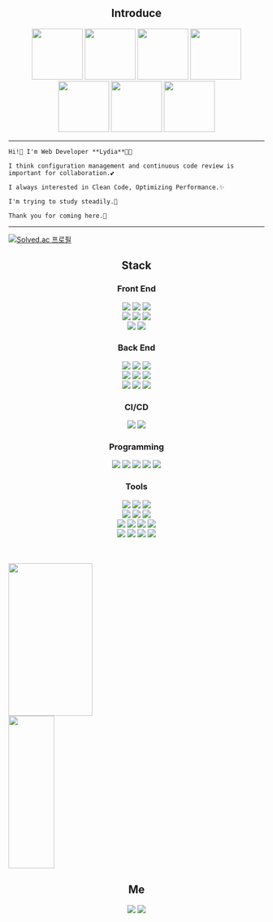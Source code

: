
<h2 align="center">Introduce</h2>
<p align='center'>
  <img src="https://github.githubassets.com/images/mona-loading-dark.gif" width="100" height="100"/>
   <img src="https://github.githubassets.com/images/mona-loading-dark.gif" width="100" height="100"/>
   <img src="https://github.githubassets.com/images/mona-loading-dark.gif" width="100" height="100"/>
   <img src="https://github.githubassets.com/images/mona-loading-dark.gif" width="100" height="100"/>
   <img src="https://github.githubassets.com/images/mona-loading-dark.gif" width="100" height="100"/>
   <img src="https://github.githubassets.com/images/mona-loading-dark.gif" width="100" height="100"/>
   <img src="https://github.githubassets.com/images/mona-loading-dark.gif" width="100" height="100"/>
</p>

---
```
Hi!👋 I'm Web Developer **Lydia**👩‍💻

I think configuration management and continuous code review is important for collaboration.💕

I always interested in Clean Code, Optimizing Performance.✨

I'm trying to study steadily.🌲

Thank you for coming here.🙏
```
---
[![Solved.ac
프로필](http://mazassumnida.wtf/api/mini/generate_badge?boj=rkdgkdus522)](https://solved.ac/profile/rkdgkdus522)

<h2 align="center">Stack</h2>

<h3 align="center">Front End</h3>
<p align="center">  
  <img src="https://img.shields.io/badge/-HTML5-E34F26?style=flat-square&logo=HTML5&logoColor=white"/>
  <img src="https://img.shields.io/badge/-CSS3-1572B6?style=flat-square&logo=CSS3&logoColor=white"/>
  <img src="https://img.shields.io/badge/-JavaScript-yellow?style=flat-square&logo=JavaScript&logoColor=white"/>
  <br>
  <img src="https://img.shields.io/badge/-Vue-4FC08D?style=flat-square&logo=vuedotjs&logoColor=white"/>
  <img src="https://img.shields.io/badge/-React-50B4F5?style=flat-square&logo=React&logoColor=white"/>
  <img src="https://img.shields.io/badge/-TypeScript-3178C6?style=flat-square&logo=TypeScript&logoColor=white"/>
  <br>
  <img src="https://img.shields.io/badge/-Redux-764ABC?style=flat-square&logo=Redux&logoColor=white"/>
  <img src="https://img.shields.io/badge/-Styled Components-DB7093?style=flat-square&logo=Styled-Components&logoColor=white"/>
</p>

<h3 align="center">Back End</h3>
<p align="center"> 
  <img src="https://img.shields.io/badge/-MySQL-4479A1?style=flat-square&logo=MySQL&logoColor=white"/>
  <img src="https://img.shields.io/badge/-MongoDB-47A248?style=flat-square&logo=mongodb&logoColor=white"/>
  <img src="https://img.shields.io/badge/-Java-007396?style=flat-square&logo=java&logoColor=white"/>
  <br>
  <img src="https://img.shields.io/badge/-Node.js-0A6E0A?style=flat-square&logo=Node.js&logoColor=white"/>
  <img src="https://img.shields.io/badge/-Spring-339933?style=flat-square&logo=Spring&logoColor=white"/>
  <img src="https://img.shields.io/badge/-SpringBoot-339933?style=flat-square&logo=Springboot&logoColor=white"/>
  <br>
  <img src="https://img.shields.io/badge/-Apache-D22128?style=flat-square&logo=Apache&logoColor=white"/>
  <img src="https://img.shields.io/badge/-PHP-777BB4?style=flat-square&logo=PHP&logoColor=white"/>
  <img src="https://img.shields.io/badge/-AWS-232F3E?style=flat-square&logo=AmazonAWS&logoColor=white"/>
</p>

<h3 align="center">CI/CD</h3>
<p align="center">
  <img src="https://img.shields.io/badge/-Docker-2496ED?style=flat-square&logo=docker&logoColor=white"/>
  <img src="https://img.shields.io/badge/-GitHub Actions-2088FF?style=flat-square&logo=githubactions&logoColor=white"/>
  <!--<img src="https://img.shields.io/badge/-Jenkins-D24939?style=flat-square&logo=jenkins&logoColor=white"/>
  <img src="https://img.shields.io/badge/-Kubernetes-326CE5?style=flat-square&logo=kubernetes&logoColor=white"/>-->
</p>

<h3 align="center">Programming</h3>
<p align="center">
  <img src="https://img.shields.io/badge/-Java-007396?style=flat-square&logo=java&logoColor=white"/>
  <img src="https://img.shields.io/badge/-JavaScript-yellow?style=flat-square&logo=JavaScript&logoColor=white"/>
  <img src="https://img.shields.io/badge/-C-lightgrey?style=flat-square&logo=C&logoColor=white"/>
  <img src="https://img.shields.io/badge/-C++-50B4F5?style=flat-square&logo=Cplusplus&logoColor=white"/>
  <img src="https://img.shields.io/badge/-Python-3776AB?style=flat-square&logo=python&logoColor=white"/>
  <!--
  <img src="https://img.shields.io/badge/-CPP-A8B9CC?style=flat-square&logo=C++&logoColor=white"/>
  <img src="https://img.shields.io/badge/-Kotlin-F88218?style=flat-square&logo=kotlin&logoColor=white"/>
  <br>
  <img src="https://img.shields.io/badge/-C-A8B9CC?style=flat-square&logo=C&logoColor=white"/>
  <img src="https://img.shields.io/badge/-C%23-239120?style=flat-square&logo=C-Sharp&logoColor=white"/>-->
</p>

<h3 align="center">Tools</h3>
<p align="center">
  <img src="https://img.shields.io/badge/-Visual Studio Code-007ACC?style=flat-square&logo=Visual-Studio-Code&logoColor=white"/>
  <img src="https://img.shields.io/badge/-Eclipse IDE-2C2255?style=flat-square&logo=Eclipse-IDE&logoColor=white"/>
  <img src="https://img.shields.io/badge/-atom-66595C?style=flat-square&logo=Atom&logoColor=white"/>
  <br>
  <img src="https://img.shields.io/badge/-Visual Studio-000000?style=flat-square&logo=visualstudio&logoColor=white"/>
  <img src="https://img.shields.io/badge/-Android Studio-3DDC84?style=flat-square&logo=Android-Studio&logoColor=white"/>
  <img src="https://img.shields.io/badge/-Git-F05032?style=flat-square&logo=Git&logoColor=white"/>
  <br>
  <img src="https://img.shields.io/badge/-IntelliJ IDEA-000000?style=flat-square&logo=intellijidea&logoColor=white"/>
  <img src="https://img.shields.io/badge/-Figma-F24E1E?style=flat-square&logo=figma&logoColor=white"/>
  <img src="https://img.shields.io/badge/-Slack-4A154B?style=flat-square&logo=Slack&logoColor=white"/>
  <img src="https://img.shields.io/badge/-Notion-000000?style=flat-square&logo=Notion&logoColor=white"/>
  <br>
  <img src="https://img.shields.io/badge/-Jira-0052CC?style=flat-square&logo=jira&logoColor=white"/>
  <img src="https://img.shields.io/badge/-Swagger-brightgreen?style=flat-square&logo=swagger&logoColor=white"/>
  <img src="https://img.shields.io/badge/-Postman-FF6C37?style=flat-square&logo=Postman&logoColor=white"/>
  <img src="https://img.shields.io/badge/-Sketch-E89313?style=flat-square&logo=sketch&logoColor=white"/>
</p>
<br>
<br>

<div display="flex" flex-direction="row">
  <img src="https://github-readme-stats.vercel.app/api?username=KangHayeonn&theme=dracula&show_icons=true" width="57.3%" height="300px"/>
  <img src="https://github-readme-stats.vercel.app/api/top-langs/?username=KangHayeonn&layout=compact&theme=dracula&show_icons=true&langs_count=10" width="42.2%" height="300px" padding-left="10px"/>

<h2 align="center">Me</h2>
<p align="center">
  <!--<img src="https://hits.seeyoufarm.com/api/count/incr/badge.svg?url=https%3A%2F%2Fgithub.com%2Fksone02&count_bg=%2379C83D&title_bg=%23555555&icon=&icon_color=%23E7E7E7&title=hits&edge_flat=false" />  -->
  <a href="https://velog.io/@lovelyeonee/"><img src="https://img.shields.io/badge/Velog-00A98F?style=flat-square&logo=velog&logoColor=white&link=https://velog.io/@lovelyeonee"/></a>
  <a href="https://www.instagram.com/lovelyeoneee/"><img src="https://img.shields.io/badge/Instagram-E4405F?style=flat-square&logo=instagram&logoColor=white&link=https://www.instagram.com/lovelyeoneee/"/></a>
</p>

